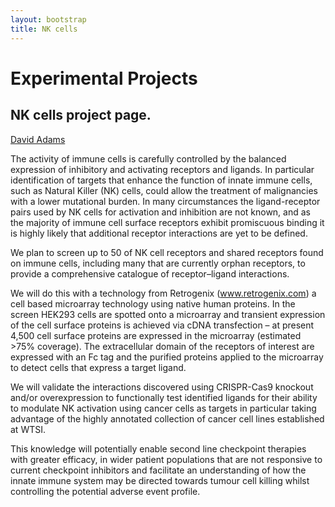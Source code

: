 ```yaml
---
layout: bootstrap
title: NK cells
---
```


# Experimental Projects
## NK cells project page.

[David Adams](http://www.sanger.ac.uk/people/directory/adams-david)

The activity of immune cells is carefully controlled by the balanced expression of inhibitory and activating receptors and ligands. In particular identification of targets that enhance the function of innate immune cells, such as Natural Killer (NK) cells, could allow the treatment of malignancies with a lower mutational burden. In many circumstances the ligand-receptor pairs used by NK cells for activation and inhibition are not known, and as the majority of immune cell surface receptors exhibit promiscuous binding it is highly likely that additional receptor interactions are yet to be defined.

We plan to screen up to 50 of NK cell receptors and shared receptors found on immune cells, including many that are currently orphan receptors, to provide a comprehensive catalogue of receptor–ligand interactions. 

We will do this with a technology from Retrogenix (www.retrogenix.com) a cell based microarray technology using native human proteins. In the screen HEK293 cells are spotted onto a microarray and transient expression of the cell surface proteins is achieved via cDNA transfection – at present 4,500 cell surface proteins are expressed in the microarray (estimated >75% coverage). The extracellular domain of the receptors of interest are expressed with an Fc tag and the purified proteins applied to the microarray to detect cells that express a target ligand.

We will validate the interactions discovered using CRISPR-Cas9 knockout and/or overexpression to functionally test identified ligands for their ability to modulate NK activation using cancer cells as targets in particular taking advantage of the highly annotated collection of cancer cell lines established at WTSI.

This knowledge will potentially enable second line checkpoint therapies with greater efficacy, in wider patient populations that are not responsive to current checkpoint inhibitors and facilitate an understanding of how the innate immune system may be directed towards tumour cell killing whilst controlling the potential adverse event profile.